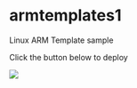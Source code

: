 # armtemplates1

Linux ARM Template sample

Click the button below to deploy

<a href="https://portal.azure.com/#create/Microsoft.Template/uri/https://raw.githubusercontent.com/rob18/armtemplates1/master/azuredeploy.json" target="_blank">
    <img src="http://azuredeploy.net/deploybutton.png"/>
</a>
